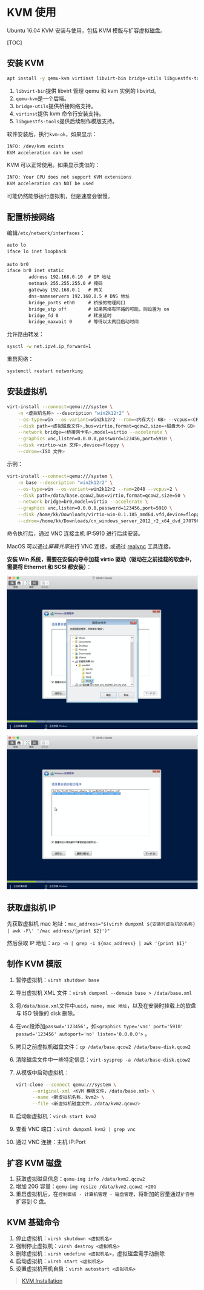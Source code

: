 # KVM 使用

Ubuntu 16.04 KVM 安装与使用，包括 KVM 模版与扩容虚拟磁盘。

[TOC]

## 安装 KVM

```bash
apt install -y qemu-kvm virtinst libvirt-bin bridge-utils libguestfs-tools
```

1. `libvirt-bin`提供 libvirt 管理 qemu 和 kvm 实例的 libvirtd。
2. `qemu-kvm`是一个后端。
3. `bridge-utils`提供桥接网络支持。
4. `virtinst`提供 kvm 命令行安装支持。
5. `libguestfs-tools`提供后续制作模版支持。

软件安装后，执行`kvm-ok`，如果显示：

```txt
INFO: /dev/kvm exists
KVM acceleration can be used
```

KVM 可以正常使用。如果显示类似的：

```txt
INFO: Your CPU does not support KVM extensions
KVM acceleration can NOT be used
```

可能仍然能够运行虚拟机，但是速度会很慢。

## 配置桥接网络

编辑`/etc/network/interfaces`：

```txt
auto lo
iface lo inet loopback

auto br0
iface br0 inet static
        address 192.168.0.10  # IP 地址
        netmask 255.255.255.0 # 掩码
        gateway 192.168.0.1   # 网关
        dns-nameservers 192.168.0.5 # DNS 地址
        bridge_ports eth0     # 桥接的物理网口 
        bridge_stp off        # 如果网络有环路的可能，则设置为 on
        bridge_fd 0           # 转发延时
        bridge_maxwait 0      # 等待以太网口启动时间
```

允许路由转发：

```bash
sysctl -w net.ipv4.ip_forward=1
```

重启网络：

```bash
systemctl restart networking
```

## 安装虚拟机

```bash
virt-install --connect=qemu:///system \
    -n <虚拟机名称> --description "win2k12r2" \
    --os-type=win --os-variant=win2k12r2 --ram=<内存大小 KB> --vcpus=<CPU 核数> \
    --disk path=<虚拟磁盘文件>,bus=virtio,format=qcow2,size=<磁盘大小 GB> \
    --network bridge=<桥接网卡名>,model=virtio --accelerate \
    --graphics vnc,listen=0.0.0.0,password=123456,port=5910 \
    --disk <virtio-win 文件>,device=floppy \
    --cdrom=<ISO 文件>
```

示例：

```bash
virt-install --connect=qemu:///system \
    -n base --description "win2k12r2" \
    --os-type=win --os-variant=win2k12r2 --ram=2048 --vcpus=2 \
    --disk path=/data/base.qcow2,bus=virtio,format=qcow2,size=50 \
    --network bridge=br0,model=virtio --accelerate \
    --graphics vnc,listen=0.0.0.0,password=123456,port=5910 \
    --disk /home/kk/Downloads/virtio-win-0.1.185_amd64.vfd,device=floppy \
    --cdrom=/home/kk/Downloads/cn_windows_server_2012_r2_x64_dvd_2707961.iso
```

命令执行后，通过 VNC 连接主机 IP:5910 进行后续安装。

MacOS 可以通过*屏幕共享*进行 VNC 连接，或通过 [realvnc](https://www.realvnc.com/) 工具连接。

**安装 Win 系统，需要在安装向导中加载 virtio 驱动（驱动在之前挂载的软盘中，需要将 Ethernet 和 SCSI 都安装）**：

![image-20200814113230331](KVM使用.assets/image-20200814113230331.png)

![image-20200814113210247](KVM使用.assets/image-20200814113210247.png)

## 获取虚拟机 IP

先获取虚拟机 mac 地址：`mac_address="$(virsh dumpxml ${安装时虚拟机的名称} | awk -F\' '/mac address/{print $2}')"`

然后获取 IP 地址：`arp -n | grep -i ${mac_address} | awk '{print $1}'`

## 制作 KVM 模版

1. 暂停虚拟机：`virsh shutdown base`

2. 导出虚拟机 XML 文件：`virsh dumpxml --domain base > /data/base.xml`

3. 将`/data/base.xml`文件中`uuid`，`name`，`mac 地址`，以及在安装时挂载上的软盘与 ISO 镜像的 disk 删除。

4. 在`vnc`段添加`passwd='123456'`，如`<graphics type='vnc' port='5910' passwd='123456' autoport='no' listen='0.0.0.0'>` 。

5. 拷贝之前虚拟机磁盘文件：`cp /data/base.qcow2 /data/base-disk.qcow2 `

6. 清除磁盘文件中一些特定信息：`virt-sysprep -a /data/base-disk.qcow2`

7. 从模版中启动虚拟机：

   ```bash
   virt-clone --connect qemu:///system \
         --original-xml <KVM 模版文件，/data/base.xml> \
         --name <新虚拟机名称，kvm2> \
         --file <新虚拟机磁盘文件，/data/kvm2.qcow2>
   ```

8. 启动新虚拟机：`virsh start kvm2`

9. 查看 VNC 端口：`virsh dumpxml kvm2 | grep vnc`

10. 通过 VNC 连接：主机 IP:Port

## 扩容 KVM 磁盘

1. 获取虚拟磁盘信息：`qemu-img info /data/kvm2.qcow2`
2. 增加 20G 容量：`qemu-img resize /data/kvm2.qcow2 +20G`
3. 重启虚拟机后，在`控制面板 - 计算机管理 - 磁盘管理`，将新加的容量通过`扩容卷`扩容到 C 盘。

## KVM 基础命令

1. 停止虚拟机：`virsh shutdown <虚拟机名>`
2. 强制停止虚拟机：`virsh destroy <虚拟机名>`
3. 删除虚拟机：`virsh undefine <虚拟机名>`，虚拟磁盘需手动删除
4. 启动虚拟机：`virsh start <虚拟机名>` 
5. 设置虚拟机开机自启：`virsh autostart <虚拟机名>`

> [KVM Installation](https://help.ubuntu.com/community/KVM/Installation)
